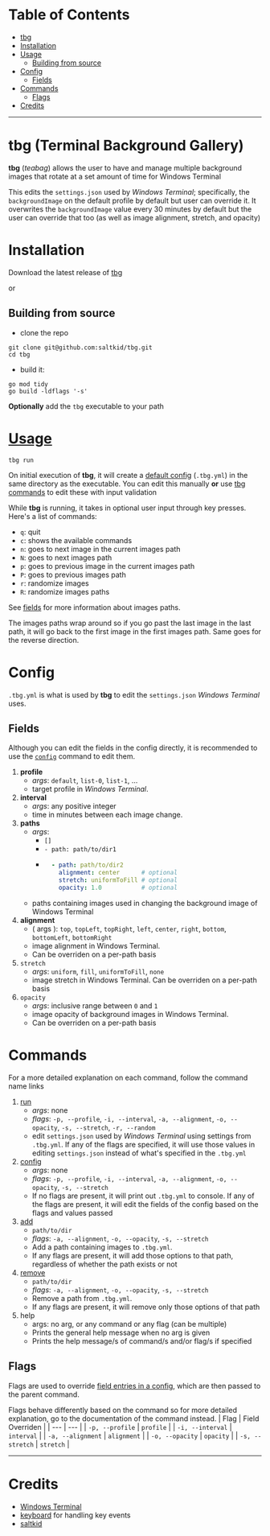 # Table of Contents
- [tbg](#tbg-Terminal-Background-Gallery)
- [Installation](#installation)
- [Usage](#usage)
    - [Building from source](#building-from-source)
- [Config](#config)
    - [Fields](#fields)
- [Commands](#commands)
    - [Flags](#flags)
- [Credits](#credits)

---

# tbg (Terminal Background Gallery)
**tbg** (*teabag*) allows the user to have and manage multiple background images
that rotate at a set amount of time for Windows Terminal

This edits the `settings.json` used by *Windows Terminal*; specifically, the
`backgroundImage` on the default profile by default but user can override it.
It overwrites the `backgroundImage` value every 30 minutes by default but the
user can override that too (as well as image alignment, stretch, and opacity)

# Installation
Download the latest release of [tbg](https://github.com/saltkid/tbg/releases)

or

## Building from source
- clone the repo
```
git clone git@github.com:saltkid/tbg.git
cd tbg
```
- build it:
```
go mod tidy
go build -ldflags '-s'
```
**Optionally** add the `tbg` executable to your path

# [Usage](https://github.com/saltkid/tbg/blob/main/docs/run_command_usage.md)
```
tbg run
```
On initial execution of **tbg**, it will create a [default config](#config)
(`.tbg.yml`) in the same directory as the executable. You can edit this
manually **or** use [tbg commands](#commands) to edit these with input
validation

While **tbg** is running, it takes in optional user input through key presses.
Here's a list of commands:
- `q`: quit
- `c`: shows the available commands
- `n`: goes to next image in the current images path
- `N`: goes to next images path
- `p`: goes to previous image in the current images path
- `P`: goes to previous images path
- `r`: randomize images
- `R`: randomize images paths

See [fields](#fields) for more information about images paths.

The images paths wrap around so if you go past the last image in the last path,
it will go back to the first image in the first images path. Same goes for the
reverse direction.

# Config
`.tbg.yml` is what is used by **tbg** to edit the `settings.json` *Windows
Terminal* uses.

## Fields
Although you can edit the fields in the config directly, it is recommended to
use the [`config`](https://github.com/saltkid/tbg/blob/main/docs/config_command_usage.md) command to edit them.
1. **profile**
    - *args*: `default`, `list-0`, `list-1`, ...
    - target profile in *Windows Terminal*.
2. **interval**
    - *args*: any positive integer 
    - time in minutes between each image change.
3. **paths** 
    - *args*:
        - `[]`
        - `- path: path/to/dir1` 
        - ```yaml
            - path: path/to/dir2
              alignment: center      # optional
              stretch: uniformToFill # optional
              opacity: 1.0           # optional
    - paths containing images used in changing the background image of Windows Terminal
4. **alignment**
    - ( args ): `top`, `topLeft`, `topRight`, `left`, `center`, `right`, `bottom`, `bottomLeft`, `bottomRight` 
    - image alignment in Windows Terminal.
    - Can be overriden on a per-path basis
5. `stretch` 
    - *args*: `uniform`, `fill`, `uniformToFill`, `none` 
    - image stretch in Windows Terminal. Can be overriden on a per-path basis
6. `opacity` 
    - *args*: inclusive range between `0` and `1` 
    - image opacity of background images in Windows Terminal.
    - Can be overriden on a per-path basis

# Commands
For a more detailed explanation on each command, follow the command name links

1. [run](https://github.com/saltkid/tbg/blob/main/docs/run_command_usage.md) 
    - *args*: none 
    - *flags*: `-p, --profile`, `-i, --interval`, `-a, --alignment`, `-o, --opacity`, `-s, --stretch`, `-r, --random`
    - edit `settings.json` used by *Windows Terminal* using settings from
    `.tbg.yml`. If any of the flags are specified, it will use those values in
    editing `settings.json` instead of what's specified in the `.tbg.yml`
2. [config](https://github.com/saltkid/tbg/blob/main/docs/config_command_usage.md) 
    - *args*: none 
    - *flags*: `-p, --profile`, `-i, --interval`, `-a, --alignment`, `-o, --opacity`, `-s, --stretch` 
    - If no flags are present, it will print out `.tbg.yml` to console. If any
    of the flags are present, it will edit the fields of the config based on
    the flags and values passed
3. [add](https://github.com/saltkid/tbg/blob/main/docs/add_command_usage.md) 
    - `path/to/dir` 
    - *flags*: `-a, --alignment`, `-o, --opacity`, `-s, --stretch` 
    - Add a path containing images to `.tbg.yml`.
    - If any flags are present, it will add those options to that path,
    regardless of whether the path exists or not
4. [remove](https://github.com/saltkid/tbg/blob/main/docs/remove_command_usage.md) 
    - `path/to/dir` 
    - *flags*: `-a, --alignment`, `-o, --opacity`, `-s, --stretch` 
    - Remove a path from `.tbg.yml`.
    - If any flags are present, it will remove only those options of that path
5. help
    - args: no arg, or any command or any flag (can be multiple)
    - Prints the general help message when no arg is given
    - Prints the help message/s of command/s and/or flag/s if specified
## Flags
Flags are used to override [field entries in a config](#config), which are then
passed to the parent command.

Flags behave differently based on the command so for more detailed explanation,
go to the documentation of the command instead.
| Flag | Field Overriden |
| --- | --- |
| `-p, --profile` | `profile` |
| `-i, --interval` | `interval` |
| `-a, --alignment` | `alignment` |
| `-o, --opacity` | `opacity` |
| `-s, --stretch` | `stretch` |

---
# Credits
- [Windows Terminal](https://github.com/microsoft/terminal)
- [keyboard](https://github.com/eiannone/keyboard) for handling key events
- [saltkid](https://github.com/saltkid)
